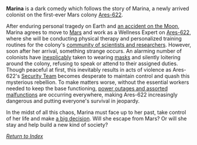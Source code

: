 
**Marina** is a dark comedy which follows the story of Marina, a newly arrived colonist on the first-ever Mars colony [Ares-622](Ares-622.md). 

After enduring personal tragedy on Earth and [an accident on the Moon](Luna.md), Marina agrees to move to [Mars](Mars.md) and work as a Wellness Expert on [Ares-622](Ares-622.md), where she will be conducting physical therapy and personalized training routines for the colony's [community of scientists and researchers](Departments.md). However, soon after her arrival, something strange occurs. An alarming number of colonists have [inexplicably](LogosPathogenesis.md) taken to wearing [masks](Domino.md) and silently loitering around the colony, refusing to speak or attend to their assigned duties. Though peaceful at first, this inevitably results in acts of violence as Ares-622's [Security Team](SecurityDept.md) becomes desperate to maintain control and quash this mysterious rebellion. To make matters worse, without the essential workers needed to keep the base functioning, [power outages and assorted malfunctions](Chaos.md) are occurring everywhere, making Ares-622 increasingly dangerous and putting everyone's survival in jeopardy.

In the midst of all this chaos, Marina must face up to her past, take control of her life and make [a big decision](Endings.md). Will she escape from Mars? Or will she stay and help build a new kind of society? 



*[Return to Index](index2.md)*

